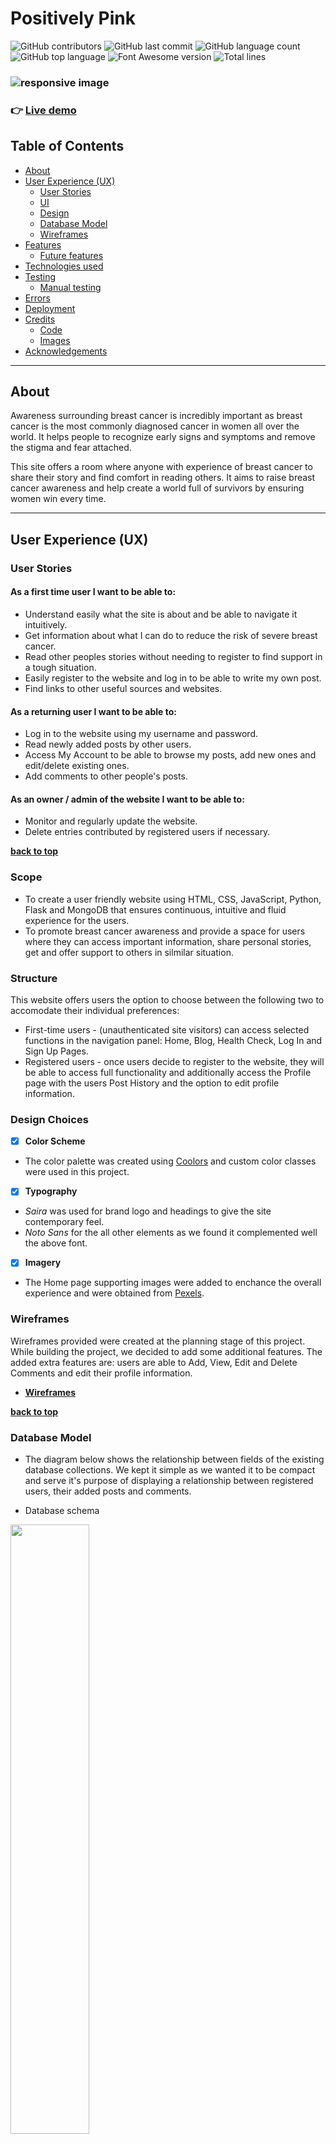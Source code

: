 # Positively Pink

![GitHub contributors](https://img.shields.io/github/contributors/alexandergrib/studious-guacamole)
![GitHub last commit](https://img.shields.io/github/last-commit/alexandergrib/studious-guacamole)
![GitHub language count](https://img.shields.io/github/languages/count/alexandergrib/studious-guacamole)
![GitHub top language](https://img.shields.io/github/languages/top/alexandergrib/studious-guacamole)
![Font Awesome version](https://img.shields.io/badge/Font%20Awesome-v5.15.1-blue)
![Total lines](https://img.shields.io/tokei/lines/github/alexandergrib/studious-guacamole)


<brief about the project>

### ![responsive image](https://github.com/alexandergrib/studious-guacamole/blob/main/static/img/am-i-resp.png)

 
### :point_right: [Live demo](http://positively-pink.herokuapp.com/)
 
## Table of Contents
 
- [About](#About)
- [User Experience (UX)](#User-Experience-(ux))
  - [User Stories](#User-Stories)
  - [UI](#ui)
  - [Design](#Design)
  - [Database Model](#database-model)
  - [Wireframes](#Wireframes)
- [Features](#Features)
    - [Future features](#Future-updates)
- [Technologies used](#Technologies-used)
- [Testing](#Testing)
    - [Manual testing](#Testing)
- [Errors](#Errors)
- [Deployment](#Deployment)
- [Credits](#Deployment)
    - [Code](#Code)
     - [Images](#Images)
- [Acknowledgements](#Acknowledgements)

---
## About
Awareness surrounding breast cancer is incredibly important as breast cancer is the most commonly diagnosed cancer in women all over the world. It helps people to recognize early signs and symptoms and remove the stigma and fear attached. 

This site offers a room where anyone with experience of breast cancer to share their story and find comfort in reading others.
It aims to raise breast cancer awareness and help create a world full of survivors by ensuring women win every time.

---

## User Experience (UX)

### User Stories

#### As a first time user I want to be able to:

* Understand easily what the site is about and be able to navigate it intuitively. 
* Get information about what I can do to reduce the risk of severe breast cancer.
* Read other peoples stories without needing to register to find support in a tough situation.
* Easily register to the website and log in to be able to write my own post.
* Find links to other useful sources and websites.

#### As a returning user I want to be able to:

* Log in to the website using my username and password.
* Read newly added posts by other users.
* Access My Account to be able to browse my posts, add new ones and edit/delete existing ones.
* Add comments to other people's posts.

#### As an owner / admin of the website I want to be able to:
* Monitor and regularly update the website.
* Delete entries contributed by registered users if necessary.

**[back to top](#About)**

### Scope
* To create a user friendly website using HTML, CSS, JavaScript, Python, Flask and MongoDB that ensures continuous, intuitive and fluid experience for the users.
* To promote breast cancer awareness and provide a space for users where they can access important information, share personal stories, get and offer support to others in silmilar situation.


### Structure
This website offers users the option to choose between the following two to accomodate their individual preferences:

* First-time users - (unauthenticated site visitors) can access selected functions in the navigation panel: Home, Blog, Health Check, Log In and Sign Up Pages.
* Registered users - once users decide to register to the website, they will be able to access full functionality and additionally access the Profile page with the users Post History and the option to edit profile information.

### Design Choices 

- [x] **Color Scheme**
* The color palette was created using [Coolors]() and custom color classes were used in this project.

- [x] **Typography**
* *Saira* was used for brand logo and headings to give the site contemporary feel.
* *Noto Sans* for the all other elements as we found it complemented well the above font. 

- [x] **Imagery**
* The Home page supporting images were added to enchance the overall experience and were obtained from [Pexels](https://www.pexels.com/).


### Wireframes
Wireframes provided were created at the planning stage of this project. While building the project, we decided to add some additional features. The added extra features are: users are able to Add, View, Edit and Delete Comments and edit their profile information. 
  * **[Wireframes](static/img/BosomBuddies.pdf)**



**[back to top](#About)**

### Database Model

  * The diagram below shows the relationship between fields of the existing database collections. We kept it simple as we wanted it to be compact and serve it's purpose of displaying a relationship between registered users, their added posts and comments. 

  * Database schema

<p align="left">
  <img width="50%" src="static/img/db-shcema.PNG">
</p>

 
---

## Features

### Implemented Features

- [x] **Features available to all users and admin**

**Home Page**

* **Navigation Bar**
  * Responsive Navigation Bar was created using Bootstrap Navbar. It displays the website's logo / brand-name on the left and on the right navigation links to the "Home", "Blog", "Health Check", "Log In" and "Sign Up" Pages when the user is not logged in. 
  * Logged In users also able to see "Profile" and "Log Out" links. 
  * Brand Logo also serves as link to the Home Page, which is particularly convenient when accessing the site on smaller screen size devices. 
  * On screen sizes below 992px navbar is hidden and slide out menu comes into effect, which collapses into a hamburger menu bar when closed. 

* **Hero Image and Title**
  * A background hero image was added to visually support the content and for added user interactivity. 

* **About Section**
  * This section consists of a title and a paragraph text that explains the purpose of the website and call for action buttons. 

* **Know the Signs and Your Stories sections**
  * This sections are made of two Bootstrap cards. 'Read More' buttons take users to the appropriate pages and to read the whole content. The first panel invites users to learn to recognize signs and the symptoms and the second one guides users to the Blog Page to browse all stories. 

* **Health Check**
    * This section is created using Bootstrap accordion component and contains some information on Breast Cancer and useful links for those who want to find out more. 

* **Footer**
  * Designed using Bootstrap Footer component, contains hoverable Social Media icons to let users know they are clickable. Icons are linked to the external websites and open in new tabs when clicked. Available accross all pages.
  * Copyright section is directly below the Footer and contains Copyright information.

**Blog Page**

* **Browse All Results**
* By default, the Blog page displays all posts shared by users and comments left under each post  allowing users to scroll down to browse. 

**Log In Page**
* Contains a Bootstrap card with the required input fields for Username and Password. It allows registered users to log in to the account and to access additional features. 
* The page also contains a link to the Sign Up page. 

**Sign Up**
* Similar to the page above it contains a card with the Username, email, Password and Confirm password input fields and enables new users to create a personalized account and to be able to post stories to the site. 
* There is a link below the card to re-direct already registered users to the Log In page. 


- [x] **Features available to registered users and admin**

**Add Story**
* The form allows users to add new post title and post text (Create functionality).
* If post is added to successfully users see a flash message to confirm the successful entry. This post is then displayed in the users' Account Page. 

**Edit/Delete Story**
* The form allows users to edit their existing posts (Update functionality).
* The delete Font awesome icon appears under the logged in users own posts and allows them to remove their posts (Delete functionality).

**Add Comment**
* The form allows users to add new comment title and comment text (Create functionality).

**Edit/Delete Comment**
* The form allows users to edit their existing comments (Update functionality).
* The delete button allows users to remove their own comments (Delete functionality).

**Account Page**
* The Account page displays the posts history shared by the user (Read functionality). 
* Font awesome icons are placed below each entry, providing an option to edit (Update functionality) or delete the term (Delete functionality).
* Admin user is authorized to delete entries made by other users, if they are deemed irrelevant or inappropriate.

**Singe Story Page**
* Users can read the full story (Read functionality).
* Users are able to see the total number of comments left under each post.

**Log Out**
* Enables users to log out of their account and deletes their session cookies. 


### Future Features 
* Add pagination to the Blog Page for easier navigation and better user experience as the content grows.

**[back to top](#About)**

---
 
## Technologies used

Below I have listed the programming languages, technologies, frameworks and resources used for this project.
 
* **HTML5**
* **CSS3**
* **Vanilla JS**
* **jQuery**
* **Markdown**
* **Git** for version control.
* **Github** to hold my project.
* **Heroku** to deploy my project to the web.
* **Flask** - a lightweight micro web framework written in Python used to create a simple, clean code and to reduce development time.
* **MongoDB** - non-relational database, used to store, manipulate and retrieve data.
* **Google Chrome/FireFox/Edge/Safari** 
* **Developer tools for chrome/FireFox/Edge**
* **[Amiresponsive](/static/img/am-i-resp.PNG)**
* **[Balsamiq](https://balsamiq.com/)** to create wireframes.
* **[W3Schools](https://www.w3schools.com/)** for help with some issues I ran into
* **[StackOverFlow](https://stackoverflow.com/)** for help with some issues I ran into
* **[Slack](https://slack.com/)** to communicate and collaborate with the team members.
* **[Grammarly](https://www.grammarly.com/)** to correct grammar and spelling mistakes.
* **3D Paint** to manipulate the hero image.

---

## Testing

* [HTML validator](https://validator.w3.org/#validate_by_input)
  * [No issues](readme_screenshots/html_validator.png)
* [CSS validator](https://jigsaw.w3.org/css-validator/#validate_by_input)
 
* [JsHint](https://jshint.com)

* Testing [checklist](https://geteasyqa.com/qa/test-website/)
* [pep8](http://pep8online.com/)
* [Contrast grid](https://contrast-grid.eightshapes.com/?version=1.1.0&background-colors=&foreground-colors=%23FFFFFF%2C%20White%0D%0A%23fb92a9%0D%0A%23d53c50%0D%0A%23ffebef%0D%0A000&es-color-form__tile-size=compact&es-color-form__show-contrast=aaa&es-color-form__show-contrast=aa&es-color-form__show-contrast=aa18&es-color-form__show-contrast=dnp)

We tested the website on some of our own personal systems of which include:
* Windows10 Google Chrome, Mozilla, Edge browsers.


### Manual testing

---


## Testing User Stories

### 
</summary>
1.
2.
3.
</details>

---

### Errors
---
* A bug in the back function on the Add a comment page glitches. After editing a comment the back button gets you back to the edit comment page instead of the blog page.


## Deployment


To deploy this project I used [Heroku](https://dashboard.heroku.com/)

**The final version of the application was deployed using Heroku:**   
**[here](https://positively-pink.herokuapp.com/)**

The deployed version is the same version as in the repository.

The following steps were used for deployment on Heroku:

1. In Gitpod CLI, in the root directory of the project, run 

   `pip3 freeze --local > requirements txt`

   to create a `requirements.txt` file containing project dependencies.

2. In the Gitpod project workspace root directory, create a new file called Procfile, with capital 'P'.  
   Open the Procfile. Inside the file, enter:  

   `web: python3 app.py`

    Save the file.

3. **Make sure you do a Git commit after creating the requirements.txt and the Procfile.**

4. On [Heroku](https://www.heroku.com/), sign in using your username and password.

5. On Heroku Dashboard, press the "New" button, then select "Create new app".

6. Enter the name of your app and select your region.   
   Press "Create app".

7. On Heroku App Dashboard, select the Settings tab.

    Under "App information", copy the Heroku git URL.

8. In Gitpod workspace CLI, in the project's root directory, enter  

    `heroku login`   

    Follow the instructions to login.

    Enter 

    `git remote add heroku <Heroku Git URL>`

    where `<Heroku Git URL>` is the Heroku git URL copied from the Heroku App Dashboard in Settings (step 7 above).

    Finally, enter

    `git push heroku master`

    to push the contents of your local Git repository to the newly created Heroku remote repository.

9. Still in the Gitpod workspace CLI, enter 

     `heroku ps:scale web=1`
        
     to start the Heroku web process.

10. Log into your [MongoDB Atlas](https://account.mongodb.com/account/login) account.   

    In the dashboard, select your database Cluster, then click the Connect button.

    In the pop-up, select the option "Connect your application". 

    Under the tab "Connection string only", copy the connection string.

11. Login into [Cloudinary](https://cloudinary.com/) account.
    
    In the dashboard copy your cloud name, API key and API Secret

12. On Heroku App Dashboard, in the Settings tab, click the button "Reveal Config vars".

    Using the Add button, add the following keys and their corresponding values:

    key: `IP`  
    value: `0.0.0.0`

    key: `PORT`   
    value: `5000`   
    
    key: `MONGO_URI`   
    value:   
    - paste the string copied from MongoDB,
    - inside the pasted string, replace `<password>` with your database access password (**NOT** your MongoDB login password),
      ensure you remove the `<>`.
    - replace `test` with the name (case-sensitive!) of the database used for your project.

    key: `SECRET_KEY`   
    value: value of SECRET_KEY as entered into the project's env.py file, **without quotes** . 

13. Whilst in the "Config vars" section add the rest of the required [Cloudinary](https://cloudinary.com/) requirements.
    
    key:cloud_name
    value: <your cloud name>

    key: api_key
    value:  "<api value>"

    key: api_secret
    value:  "<secret value>"

14. In the top right corner of the Heroku App Dashboard, click on the More button.

    From the dropdown menu, select "Restart all dynos". Confirm Restart when prompted. 

15. Click on Open app. The App is now deployed.
</details>

### Local Deployment
<details>
<summary>
If you want to run this project locally, you will need to follow these steps.
</summary>

1. Clone or download this repository.

2. Upload the repository into your IDE of choice.  

I used Gitpod for development, so the following steps will be specific to Gitpod. You will need to adjust them depending on your IDE.

3. In your workspace CLI, run

   `pip3 install -r requirements.txt`

   to install the project-required dependencies.

4. In the root directory of your project, create an env.py file. 

   Don't forget to add the env.py file to your .gitignore file.

5. In MongoDB Atlas, create a new database for the project.

6. Once you have created the database, go back to the Cluster View and click "Connect".
    In the resulting pop-up, click on "Connect your application".
    Under the tab "Connection String Only", copy the connection string.

7. Back in your IDE, open the env.py file.

   At the top of the file, add 

   `import os`

   Then, add 

   `os.environ["MONGO_URI"] = "<mongo_uri>"`
    
    where `<mongo_uri>` is the pasted MongoDB connection string copied in step 6 above.

   In the pasted `<mongo_uri>` string:
   - replace < password > with your database access password (**NOT** your MongoDB login password), and
   - replace "test" with the name (case-sensitive!) of your project database. 

   Finally, add

   `os.environ["SECRET_KEY"] = "<your_secret_key>"`

    where `<your_secret_key>` is a combination of letters, numbers and characters of your choice. This is used to enable the Flask flash messaging feature.

    

8. Run the app.py file and open it in your browser.   
    The application is now running locally.
</details>


---

## Credits
### Code

   * Website built based on 

### Content
* Content for this project is taken from
    * [Unicity Healthcare](https://www.unicityhealthcare.com/)
    * [breastcancernow.org](https://breastcancernow.org/)
    * [Breast Cancer UK](https://www.breastcanceruk.org.uk/)
    * [American Cancer Society](https://www.cancer.org/)
    * [NHS UK](https://www.nhs.uk/)


### Images

* Images are from [https://pexels.com/](https://pexels.com/), [https://unsplash.com/](https://unsplash.com/) and [https://pexels.com/](https://www.vecteezy.com)
* Favicon is from [Icon8](https://icons8.com/)
* [https://www.pngfind.com/](https://www.pngfind.com/)

---
## The Team

**Alex Grib**  
It was an incredible weekend, really pleased to work along with such a great team.
Managed to learn a lot during this short period of time. Thank you all. Glad to be part of this incredible project.

**Craig Thomasson**

**Nazee Kadiu**
It's been an intense few days but enjoyed every second of it! What an amazing experience to work alongside my team members! 

**Patrik Österljung**

**Helena Johansson**  
 Wow, this has been an incredible experience! I would never have thought it was possible to accomplish this much is such a short time. To work in a team like this, with such skilled and supportive team members is an invaluable learning experience. Thanks to all of you!

---
## Acknowledgements
* A huge thank you to **Naoise Gaffney**, our facilitator, for invaluable support during this project. He took a lot of his time to give advice and encouragement, to discuss ideas and to lead us in the right direction. Thank you, Gaff! This project definitely wouldn't have been the same without you!

[Back to top ↑](#About)

